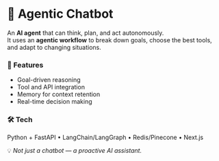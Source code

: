 # 🤖 Agentic Chatbot

An **AI agent** that can think, plan, and act autonomously.  
It uses an **agentic workflow** to break down goals, choose the best tools, and adapt to changing situations.

### 🚀 Features
- Goal-driven reasoning
- Tool and API integration
- Memory for context retention
- Real-time decision making

### 🛠️ Tech
Python + FastAPI • LangChain/LangGraph • Redis/Pinecone • Next.js

💡 *Not just a chatbot — a proactive AI assistant.*
